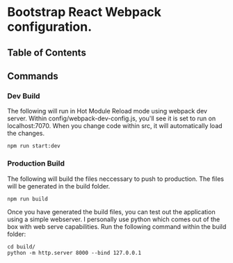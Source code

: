 # Bootstrap React Webpack configuration.

## Table of Contents

## Commands
### Dev Build
The following will run in Hot Module Reload mode using webpack dev server. Within config/webpack-dev-config.js, you'll see it is set to run on localhost:7070. When you change code within src, it will automatically load the changes. 
```
npm run start:dev
```

### Production Build
The following will build the files neccessary to push to production. The files will be generated in the build folder. 
```
npm run build
```

Once you have generated the build files, you can test out the application using a simple webserver. I personally use python which comes out of the box with web serve capabilities. Run the following command within the build folder: 

```
cd build/
python -m http.server 8000 --bind 127.0.0.1
```